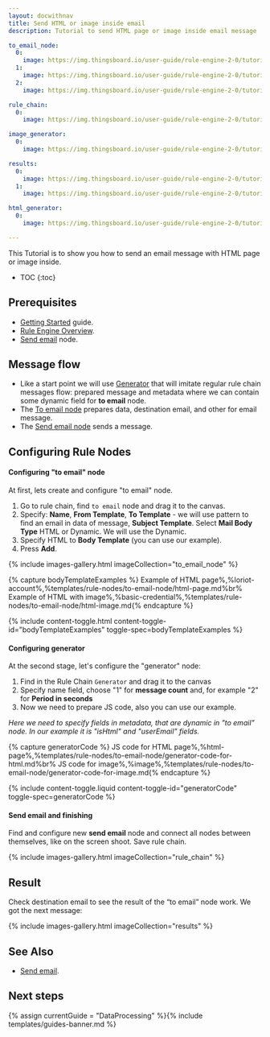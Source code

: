 ```yaml
---
layout: docwithnav
title: Send HTML or image inside email
description: Tutorial to send HTML page or image inside email message

to_email_node:
  0:
    image: https://img.thingsboard.io/user-guide/rule-engine-2-0/tutorials/html-in-email/add_rule_node_to_email.png
  1:
    image: https://img.thingsboard.io/user-guide/rule-engine-2-0/tutorials/html-in-email/mail_body_type.png
  2:
    image: https://img.thingsboard.io/user-guide/rule-engine-2-0/tutorials/html-in-email/dynamic_body_template.png

rule_chain:
  0:
    image: https://img.thingsboard.io/user-guide/rule-engine-2-0/tutorials/html-in-email/rule_chain.png

image_generator:
  0:
    image: https://img.thingsboard.io/user-guide/rule-engine-2-0/tutorials/html-in-email/function_generate_image_to_email.png

results:
  0:
    image: https://img.thingsboard.io/user-guide/rule-engine-2-0/tutorials/html-in-email/message_from_tb_html.png
  1:
    image: https://img.thingsboard.io/user-guide/rule-engine-2-0/tutorials/html-in-email/message_from_tb_image.png

html_generator:
  0:
    image: https://img.thingsboard.io/user-guide/rule-engine-2-0/tutorials/html-in-email/html_to_email_generator.png

---
```


This Tutorial is to show you how to send an email message with HTML page or image inside.

* TOC
{:toc}

## Prerequisites

* [Getting Started](/docs/getting-started-guides/helloworld/) guide.
* [Rule Engine Overview](/docs/user-guide/rule-engine-2-0/overview/).
* [Send email](/docs/user-guide/rule-engine-2-0/external-nodes/#send-email-node) node.


## Message flow
- Like a start point we will use [Generator](/docs/user-guide/rule-engine-2-0/action-nodes/#generator-node) that will imitate regular rule chain messages flow: prepared message and metadata
  where we can contain some dynamic field for **to email** node.
- The [To email node](/docs/user-guide/rule-engine-2-0/transformation-nodes/#to-email-node) prepares data, destination email, and other for email message.
- The [Send email node](/docs/user-guide/rule-engine-2-0/external-nodes/#send-email-node) sends a message.

## Configuring Rule Nodes

#### Configuring "to email" node

At first, lets create and configure "to email" node.

1. Go to rule chain, find `to email` node and drag it to the canvas.
2. Specify: **Name**, **From Template**, **To Template** - we will use pattern to find an email in data of message, **Subject Template**. Select **Mail Body Type** HTML or Dynamic. We will use the Dynamic.
3. Specify HTML to **Body Template** (you can use our example).
4. Press **Add**.

{% include images-gallery.html imageCollection="to_email_node" %}

{% capture bodyTemplateExamples %}
Example of HTML page%,%loriot-account%,%templates/rule-nodes/to-email-node/html-page.md%br%
Example of HTML with image%,%basic-credential%,%templates/rule-nodes/to-email-node/html-image.md{% endcapture %}

{% include content-toggle.html content-toggle-id="bodyTemplateExamples" toggle-spec=bodyTemplateExamples %}

#### Configuring generator
At the second stage, let's configure the "generator" node:
1. Find in the Rule Chain `Generator` and drag it to the canvas
2. Specify name field, choose "1" for **message count** and, for example "2" for **Period in seconds**
3. Now we need to prepare JS code, also you can use our example.

*Here we need to specify fields in metadata, that are dynamic in "to email" node. In our example it is "isHtml" and "userEmail" fields.*

{% capture generatorCode %}
JS code for HTML page%,%html-page%,%templates/rule-nodes/to-email-node/generator-code-for-html.md%br%
JS code for image%,%image%,%templates/rule-nodes/to-email-node/generator-code-for-image.md{% endcapture %}

{% include content-toggle.liquid content-toggle-id="generatorCode" toggle-spec=generatorCode %}

#### Send email and finishing
Find and configure new **send email** node and connect all nodes between themselves, like on the screen shoot.
Save rule chain.

{% include images-gallery.html imageCollection="rule_chain" %}

## Result
Check destination email to see the result of the “to email” node work. 
We got the next message:

{% include images-gallery.html imageCollection="results" %}

## See Also

- [Send email](/docs/user-guide/rule-engine-2-0/tutorials/send-email/).

## Next steps

{% assign currentGuide = "DataProcessing" %}{% include templates/guides-banner.md %}
